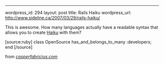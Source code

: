 --- 
wordpress_id: 294
layout: post
title: Rails Haiku
wordpress_url: http://www.sideline.ca/2007/03/29/rails-haiku/

This is awesome.  How many languages actually have a readable syntax that allows you to create <a href="http://en.wikipedia.org/wiki/Haiku">Haiku</a> with them?

[source:ruby]
class OpenSource
has_and_belongs_to_many
:developers; end
[/source]

from <em><a href="http://casperfabricius.com/blog/2007/03/22/ruby-on-rails-meets-haiku-poetry/">casperfabricius.com</a></em>
